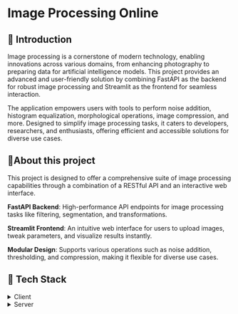 # Image Processing Online 
## 🌟 Introduction
Image processing is a cornerstone of modern technology, enabling innovations across various domains, from enhancing photography to preparing data for artificial intelligence models. This project provides an advanced and user-friendly solution by combining FastAPI as the backend for robust image processing and Streamlit as the frontend for seamless interaction.

The application empowers users with tools to perform noise addition, histogram equalization, morphological operations, image compression, and more. Designed to simplify image processing tasks, it caters to developers, researchers, and enthusiasts, offering efficient and accessible solutions for diverse use cases.


## 🎯About this project
This project is designed to offer a comprehensive suite of image processing capabilities through a combination of a RESTful API and an interactive web interface.

**FastAPI Backend**: High-performance API endpoints for image processing tasks like filtering, segmentation, and transformations.

**Streamlit Frontend**: An intuitive web interface for users to upload images, tweak parameters, and visualize results instantly.

**Modular Design**: Supports various operations such as noise addition, thresholding, and compression, making it flexible for diverse use cases.

## 👾 Tech Stack
<details>
  <summary>Client</summary>
  <ul>
    <li><a href="https://streamlit.io/">Streamlit</a></li>
  </ul>
</details>

<details>
  <summary>Server</summary>
  <ul>
    <li><a href="https://fastapi.tiangolo.com/">FastAPI</a></li>
    <li><a href="https://www.uvicorn.org/">Uvicorn</a></li>
  </ul>
</details>

